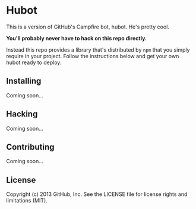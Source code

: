 # Hubot

This is a version of GitHub's Campfire bot, hubot. He's pretty cool.

**You'll probably never have to hack on this repo directly.**

Instead this repo provides a library that's distributed by `npm` that you
simply require in your project. Follow the instructions below and get your own
hubot ready to deploy.

## Installing

Coming soon...

## Hacking

Coming soon...

## Contributing

Coming soon...

## License

Copyright (c) 2013 GitHub, Inc. See the LICENSE file for license rights and
limitations (MIT).
